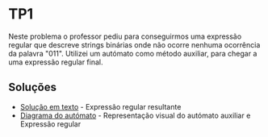 # TP1

Neste problema o professor pediu para conseguirmos uma expressão regular que descreve strings binárias onde não ocorre nenhuma ocorrência da palavra "011". Utilizei um autómato como método auxiliar, para chegar a uma expressão regular final.

## Soluções

- [Solução em texto](./solucao.txt) - Expressão regular resultante
- [Diagrama do autómato](./solucao.png) - Representação visual do autómato auxiliar e Expressão regular
